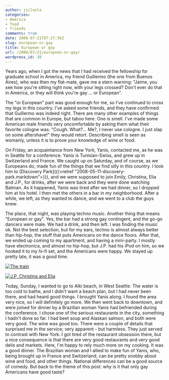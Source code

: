 ```yaml
---
author: jsilvela
categories:
- America
- food
- friends
comments: true
date: 2008-07-21T07:27:56Z
slug: european-or-gay
title: European or gay
url: /2008/07/21/european-or-gay/
wordpress_id: 38
---
```


Years ago, when I got the news that I had received the fellowship for graduate school in America, my friend Guillermo (the one from Buenos Aires), who was then my flat-mate, gave me a stern warning: "Jaime, you see how you're sitting right now, with your legs crossed? Don't ever do that in America, or they will think you're gay ... or European".

The "or European" part was good enough for me, so I've continued to cross my legs in this country. I've asked some friends, and they have confirmed that Guillermo was indeed right. There are many other examples of things that are common in Europe, but taboo here. One is smell. I've made some American male friends very uncomfortable by asking them what their favorite cologne was. "Cough. What?... Me?, I never use cologne. I just slap on some aftershave!" they would retort. Describing smell is seen as womanly, unless it is to prove your knowledge of wine or food.

On Friday, an acquaintance from New York, Yanis, contacted me, as he was in Seattle for a conference. Yanis is Tunisian-Swiss, and grew up in Switzerland and France. We caught up on Saturday, and of course, as we Europeans do, made fun of the things that we find silly in this country. I took him to 
[Discovery Park]({{<relref "2008-05-11-discovery-park.markdown">}}), and we were supposed to join Emily, Christina, Elia and J.P., for drinks, after we were back and they were done watching Batman. As it happened, Yanis was tired after we had dinner, so I dropped him at his hotel. I then met the others in a bar in my neighborhood. After a while, we left, as they wanted to dance, and we went to a club the guys knew.

The place, that night, was playing techno music. Another thing that means "European or gay". Yes, the bar had a strong gay contingent, and the go-go dancers were male. We had a drink, and then left. I was finding the music ok. Not the best selection, but for my ears, techno is almost always better than hip-hop, the stuff that puts Americans on the dance floors. After that, we ended up coming to my apartment, and having a mini-party. I mostly have electronica, and almost no hip-hop, but J.P. had his iPod on him, so we hooked it to my hi-fi set, and the Americans were happy. We stayed up pretty late, it was a good time.

[![The train](http://jsilvela.smugmug.com/photos/335407422_rizJT-S.jpg)](http://jsilvela.smugmug.com/photos/335407422_rizJT-XL.jpg)

[![J.P, Christina and Elia](http://jsilvela.smugmug.com/photos/335408004_UxTTz-S.jpg)](http://jsilvela.smugmug.com/photos/335408004_UxTTz-XL.jpg)

Today, Sunday, I wanted to go to Alki beach, in West Seattle. The water is too cold to bathe, and I didn't want a beach plan, but I had never been there, and had heard good things. I brought Yanis along. I found the area very nice, so I will definitely go more.
We then went back to downtown, and were joined for dinner by a Brazilian woman Yanis had befriended during the conference. I chose one of the serious restaurants in the city, something I hadn't done so far. I had beet soup and Alaskan salmon, and both were very good. The wine was good too. There were a couple of details that surprised me in the service; very apparent - but harmless. They just served to contrast with New York. I got tired of the restaurant obsession there, but a nice consequence is that there are very good restaurants and very good delis and markets. Here, I'm happy to rely much more on my cooking.
It was a good dinner. The Brazilian woman and I allied to make fun of Yanis, who, being brought up in France and Switzerland, can be pretty snobby about wine and food, and other things.
National differences can be a good source of comedy. But back to the theme of this post: why is it that only gay Americans have good taste?
